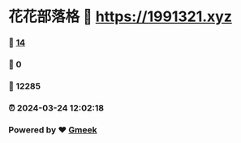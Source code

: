 # 花花部落格 :link: https://1991321.xyz 
### :page_facing_up: [14](https://1991321.xyz/tag.html) 
### :speech_balloon: 0 
### :hibiscus: 12285 
### :alarm_clock: 2024-03-24 12:02:18 
### Powered by :heart: [Gmeek](https://github.com/Meekdai/Gmeek)
